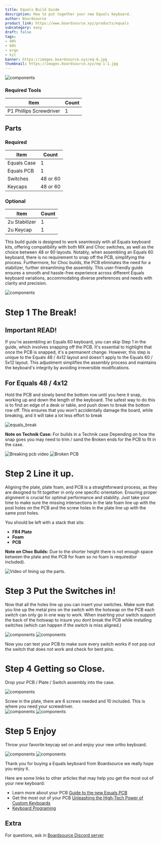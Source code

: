 ```yaml
---
title: Equals Build Guide
description: How to put together your new Equals keyboard.
author: Boardsource
product_link: https://www.boardsource.xyz/products/equals
subcategory: easy
draft: false
tags: 
- 40%
- 60%
- ergo
- kit
banner: https://images.boardsource.xyz/eq-6.jpg
thumbnail: https://images.boardsource.xyz/eq-1-1.jpg
---
```

![components](https://images.boardsource.xyz/eq-1.jpg)
### Required Tools
| Item | Count |
|------|-------|
| P1 Phillips Screwdriver | 1 |

## Parts
### Required 
| Item | Count |
|------|-------|
| Equals Case | 1 |
| Equals PCB | 1 |
| Switches | 48 or 60 |
| Keycaps | 48 or 60 |

### Optional 
| Item | Count |
|------|-------|
| 2u Stabilizer | 1 |
| 2u Keycap | 1 |

This build guide is designed to work seamlessly with all Equals keyboard kits,
offering compatibility with both MX and Choc switches, as well as the choice
between 48 or 60 layouts. Notably, when assembling an Equals 60 keyboard, there
is no requirement to snap off the PCB, simplifying the process. Furthermore, for
Choc builds, the PCB eliminates the need for a stabilizer, further streamlining
the assembly. This user-friendly guide ensures a smooth and hassle-free
experience across different Equals keyboard variations, accommodating diverse
preferences and needs with clarity and precision.

![components](https://images.boardsource.xyz/eq-2.jpg)
# Step 1 The Break!
## **Important READ!**

If you're assembling an Equals 60 keyboard, you can skip Step 1 in the guide,
which involves snapping off the PCB. It's essential to highlight that once the
PCB is snapped, it's a permanent change. However, this step is unique to the
Equals 48 / 4x12 layout and doesn't apply to the Equals 60 / 5x12 layout. This
adjustment simplifies the assembly process and maintains the keyboard's
integrity by avoiding irreversible modifications.

## For Equals 48 / 4x12
Hold the PCB and slowly bend the bottom row until you here it snap, working up
and down the length of the keyboard. The safest way  to do this is to find an
edge of a desk or table, and push down to break the bottom row off. This
ensures that you won't accidentally damage the board, while breaking, and it
will take a lot less effort to break

![equals_break](https://images.boardsource.xyz/equals_break.jpeg)

**Note on Technik Case:** For builds in a Technik case Depending on how the snap
goes you may need to trim / sand the Broken ends for the PCB to fit in the case.

![Breaking pcb video](https://images.boardsource.xyz/eq-g-1.gif) ![Broken
PCB](https://images.boardsource.xyz/eq-3.jpg)

# Step 2 Line it up.

Aligning the plate, plate foam, and PCB is a straightforward process, as they
are designed to fit together in only one specific orientation. Ensuring proper
alignment is crucial for optimal performance and stability. Just take your time
to make sure the missing intersections in the late foam line up with the post
holes on the PCB and the screw holes in the plate line up with the same post
holes.

You should be left with a stack that sits:

* **FR4 Plate**
* **Foam**
* **PCB**

**Note on Choc Builds:** Due to the shorter height there is not enough space
between the plate and the PCB for foam so no foam is required(or included).

![Video of lining up the parts.](https://images.boardsource.xyz/eq-g-2.gif)

# Step 3 Put the Switches in!
Now that all the holes line up you can insert your switches. Make sure that you
line up the metal pins on the switch with the hotswap on the PCB each switch can
only go in one way to work. When inserting your switch support the back of the
hotswap to insure you dont break the PCB while installing switches (which can
happen if the switch is miss aligned.)

![components](https://images.boardsource.xyz/eq-g-3.gif)
![components](https://images.boardsource.xyz/eq-4.jpg)

Now you can test your PCB to make sure every switch works if not pop out the
switch that does not work and check for bent pins.
# Step 4 Getting so Close.
Drop your PCB / Plate / Switch assembly into the case.

![components](https://images.boardsource.xyz/eq-g-4.gif)

Screw in the plate, there are 6 screws needed and 10 included. This is where you need your screwdriver.  
![components](https://images.boardsource.xyz/eq-g-5.gif)
![components](https://images.boardsource.xyz/eq-5.jpg)

# Step 5 Enjoy

Throw your favorite keycap set on and enjoy your new ortho keyboard.

![components](https://images.boardsource.xyz/eq-g-6.gif)
![components](https://images.boardsource.xyz/eq-6.jpg)

Thank you for buying a Equals keyboard from Boardsource we really hope you enjoy
it.

Here are some links to other articles that may help you get the most out of your
new keyboard:
* Learn more about your PCB [Guide to the new Equals
  PCB](https://new.boardsource.xyz/docs/guides-equals_pcb)
* Get the most out of your PCB [Unleashing the High-Tech Power of Custom
  Keyboards](https://new.boardsource.xyz/docs/articles-features)
* [Keyboard
  Programing](https://new.boardsource.xyz/docs/guides-keyboard_programing)

## Extra
For questions, ask in [Boardsource Discord
server](https://discord.gg/5qpqbgaTYz)
